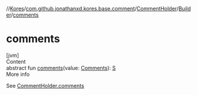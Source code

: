 //[Kores](../../../index.md)/[com.github.jonathanxd.kores.base.comment](../../index.md)/[CommentHolder](../index.md)/[Builder](index.md)/[comments](comments.md)



# comments  
[jvm]  
Content  
abstract fun [comments](comments.md)(value: [Comments](../../-comments/index.md)): [S](index.md)  
More info  


See [CommentHolder.comments](../comments.md)

  




